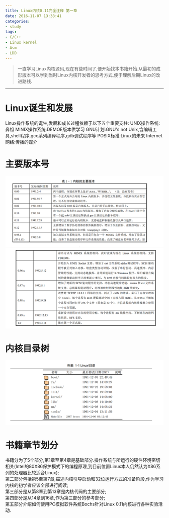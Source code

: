 ```yaml
---
title: Linux内核0.11完全注释 第一章
date: 2016-11-07 13:38:41
categories:
- study
tags:
- C/C++
- Linux kernel
- Asm
- LDD
---
```


> 一直学习Linux内核源码,现在有些时间了,便开始找本书籍开始.从最初的成形版本可以学到当时Linux内核开发者的思考方式,便于理解后期Linux的改进路线.

----------------


# Linux诞生和发展
Linux操作系统的诞生,发展和成长过程依赖于以下五个重要支柱:
UNIX操作系统:鼻祖
MINIX操作系统:DEMOE版本供学习
GNU计划:GNU's not Unix,含编辑工具,shell程序,gcc系列编译程序,gdb调试程序等
POSIX标准:Linux的未来
Internet网络:传播的媒介

# 主要版本号
![kernel_release_1](/images/kernel_release_1.png)
![kernel_release_2](/images/kernel_release_2.png)

# 内核目录树
![Linux_kernel_0.11](/images/Linux_kernel_0.11.png)

# 书籍章节划分
书籍分为了5个部分,第1章至第4章是基础部分.操作系统与所运行的硬件环境密切相关(Intel的80X86保护模式下的编程原理,到目前位置Linus本人仍然认为X86系列的处理器比较适合Linux);  
第二部分包括第5至第7章,描述内核引导启动和32位运行方式的准备阶段,作为学习内核的初学者应该全部进行阅读;  
第三部分是从第8章到第13章是内核代码的主要部分;  
第四部分是从14章到16章,作为第三部分的参考部分;  
第五部分介绍如何使用PC模拟软件系统Bochs针对Linux 0.11内核进行各种实验活动.  

